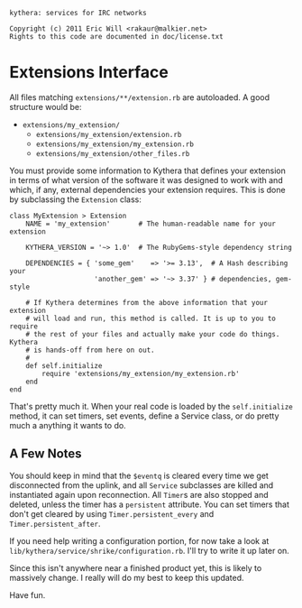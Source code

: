     kythera: services for IRC networks

    Copyright (c) 2011 Eric Will <rakaur@malkier.net>
    Rights to this code are documented in doc/license.txt

Extensions Interface
====================

All files matching `extensions/**/extension.rb` are autoloaded.
A good structure would be:

  * `extensions/my_extension/`
    * `extensions/my_extension/extension.rb`
    * `extensions/my_extension/my_extension.rb`
    * `extensions/my_extension/other_files.rb`

You must provide some information to Kythera that defines your extension in
terms of what version of the software it was designed to work with and which,
if any, external dependencies your extension requires. This is done by
subclassing the `Extension` class:

    class MyExtension > Extension
        NAME = 'my_extension'       # The human-readable name for your extension
        
        KYTHERA_VERSION = '~> 1.0'  # The RubyGems-style dependency string
        
        DEPENDENCIES = { 'some_gem'    => '>= 3.13',  # A Hash describing your
                         'another_gem' => '~> 3.37' } # dependencies, gem-style
                         
        # If Kythera determines from the above information that your extension
        # will load and run, this method is called. It is up to you to require
        # the rest of your files and actually make your code do things. Kythera
        # is hands-off from here on out.
        #
        def self.initialize
            require 'extensions/my_extension/my_extension.rb'
        end
    end
    
That's pretty much it. When your real code is loaded by the `self.initialize`
method, it can set timers, set events, define a Service class, or do pretty
much a anything it wants to do.

A Few Notes
-----------

You should keep in mind that the `$eventq` is cleared every time we get
disconnected from the uplink, and all `Service` subclasses are killed and
instantiated again upon reconnection. All `Timer`s are also stopped and deleted,
unless the timer has a `persistent` attribute. You can set timers that don't
get cleared by using `Timer.persistent_every` and `Timer.persistent_after`.

If you need help writing a configuration portion, for now take a look at
`lib/kythera/service/shrike/configuration.rb`. I'll try to write it up later on.

Since this isn't anywhere near a finished product yet, this is likely to
massively change. I really will do my best to keep this updated.

Have fun.

